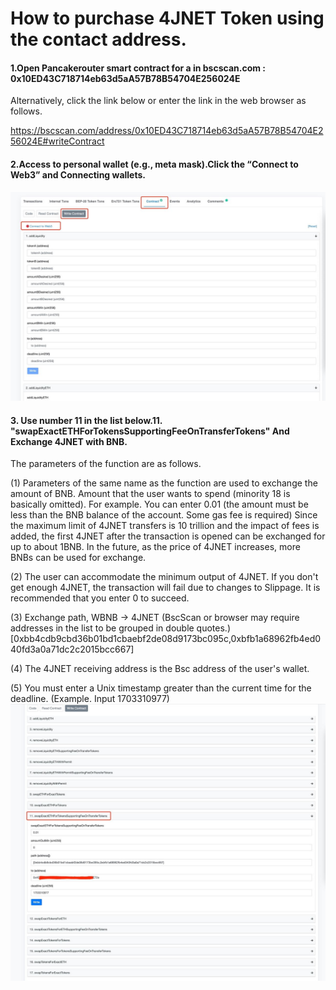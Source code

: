 How to purchase 4JNET Token using the contact address.
====

 
#### 1.Open Pancakerouter smart contract for a in bscscan.com : 0x10ED43C718714eb63d5aA57B78B54704E256024E
Alternatively, click the link below or enter the link in the web browser as follows.

  https://bscscan.com/address/0x10ED43C718714eb63d5aA57B78B54704E256024E#writeContract
 

#### 2.Access to personal wallet (e.g., meta mask).Click the “Connect to Web3” and Connecting wallets.

  ![Image text](https://raw.githubusercontent.com/4jnet/Operational_Guidelines/main/images/ScreenShot1.jpg)

 
#### 3.  Use number 11 in the list below.11. "swapExactETHForTokensSupportingFeeOnTransferTokens" And Exchange 4JNET with BNB.
The parameters of the function are as follows.

(1) Parameters of the same name as the function are used to exchange the amount of BNB.
    Amount that the user wants to spend (minority 18 is basically omitted). 
For example. You can enter 0.01 (the amount must be less than the BNB balance of the account. Some gas fee is required)
Since the maximum limit of 4JNET transfers is 10 trillion and the impact of fees is added, the first 4JNET after the transaction is opened can be exchanged for up to about 1BNB.
In the future, as the price of 4JNET increases, more BNBs can be used for exchange.

(2) The user can accommodate the minimum output of 4JNET. If you don't get enough 4JNET, the transaction will fail due to changes to Slippage. It is recommended that you enter 0 to succeed.

(3) Exchange path, WBNB -> 4JNET (BscScan or browser may require addresses in the list to be grouped in double quotes.)
[0xbb4cdb9cbd36b01bd1cbaebf2de08d9173bc095c,0xbfb1a68962fb4ed040fd3a0a71dc2c2015bcc667]

(4) The 4JNET receiving address is the Bsc address of the user's wallet.

(5) You must enter a Unix timestamp greater than the current time for the deadline. (Example. Input 1703310977)
![Image text](https://raw.githubusercontent.com/4jnet/Operational_Guidelines/main/images/ScreenShot2.jpg)

